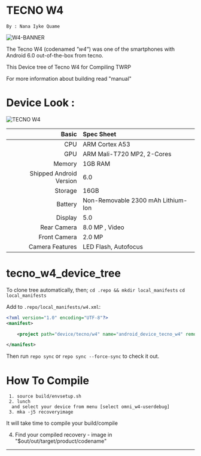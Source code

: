 
TECNO W4
==============
```
By : Nana Iyke Quame
```
![W4-BANNER](http://smartphonetobuy.com/wp-content/uploads/2016/04/Tecno-W4-Price-In-Nigeria.jpg)

The Tecno W4  (codenamed _"w4"_) was one of the smartphones with Android 6.0 out-of-the-box  from tecno.

This Device tree of Tecno W4 for Compiling TWRP

For more information about building read "manual"

Device Look :
==============
![TECNO W4](https://www.naijatechguide.com/wp-content/uploads/2016/04/tecno-w4.jpg)

Basic        | Spec Sheet
------------:|:------------------------
CPU          |  ARM Cortex A53 | 1.3GHz Quad-Core | MT6580
GPU          | ARM Mali-T720 MP2, 2-Cores
Memory       | 1GB RAM
Shipped Android Version | 6.0
Storage      | 16GB
Battery      | Non-Removable 2300 mAh Lithium-Ion
Display      | 5.0
Rear Camera | 8.0 MP , Video
Front Camera | 2.0 MP
Camera Features | LED Flash, Autofocus


# tecno_w4_device_tree

To clone tree automatically, then;
 `cd .repo && mkdir local_manifests`
 `cd local_manifests`

Add to `.repo/local_manifests/w4.xml`:

```xml
<?xml version="1.0" encoding="UTF-8"?>
<manifest>

	<project path="device/tecno/w4" name="android_device_tecno_w4" remote="iykequame" revision="master" />

</manifest>
```

Then run `repo sync` or  `repo sync --force-sync`  to check it out.

# How To Compile

```
 1. source build/envsetup.sh
 2. lunch
  and select your device from menu [select omni_w4-userdebug]
 3. mka -j5 recoveryimage
```
It will take time to compile your build/compile

 4. Find your compiled recovery - image in "$out/out/target/product/codename"


---------------
